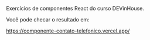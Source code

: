 Exercícios de componentes React do curso DEVinHouse.

Você pode checar o resultado em:

<a>https://componente-contato-telefonico.vercel.app/</a>